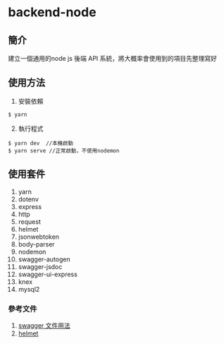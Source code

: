 # backend-node

## 簡介

建立一個通用的node js 後端 API 系統，將大概率會使用到的項目先整理寫好

## 使用方法 

1. 安裝依賴

```
$ yarn 
```

2. 執行程式
```
$ yarn dev  //本機啟動
$ yarn serve //正常啟動，不使用nodemon
```

## 使用套件

1. yarn 
2. dotenv
3. express
4. http
5. request
6. helmet
7. jsonwebtoken
8. body-parser
9. nodemon
10. swagger-autogen
11. swagger-jsdoc
12. swagger-ui-express
13. knex
14. mysql2



### 參考文件

1. [swagger 文件用法](https://github.com/davibaltar/swagger-autogen#readme)
2. [helmet](https://ithelp.ithome.com.tw/articles/10243077)


